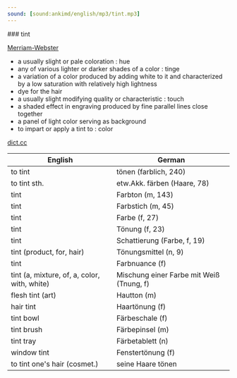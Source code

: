 ```yaml
---
sound: [sound:ankimd/english/mp3/tint.mp3]
---
```


\### tint

[Merriam-Webster](https://www.merriam-webster.com/dictionary/tint)

- a usually slight or pale coloration : hue
- any of various lighter or darker shades of a color : tinge
- a variation of a color produced by adding white to it and characterized by a low saturation with relatively high lightness
- dye for the hair
- a usually slight modifying quality or characteristic : touch
- a shaded effect in engraving produced by fine parallel lines close together
- a panel of light color serving as background
- to impart or apply a tint to : color

[dict.cc](https://www.dict.cc/tint)

| English        | German       |
| -------------- | ------------ |
| to tint | tönen (farblich, 240) |
| to tint sth. | etw.Akk. färben (Haare, 78) |
| tint | Farbton (m, 143) |
| tint | Farbstich (m, 45) |
| tint | Farbe (f, 27) |
| tint | Tönung (f, 23) |
| tint | Schattierung (Farbe, f, 19) |
| tint (product, for, hair) | Tönungsmittel (n, 9) |
| tint | Farbnuance (f) |
| tint (a, mixture, of, a, color, with, white) | Mischung einer Farbe mit Weiß (Tnung, f) |
| flesh tint (art) | Hautton (m) |
| hair tint | Haartönung (f) |
| tint bowl | Färbeschale (f) |
| tint brush | Färbepinsel (m) |
| tint tray | Färbetablett (n) |
| window tint | Fenstertönung (f) |
| to tint one's hair (cosmet.) | seine Haare tönen |
